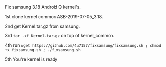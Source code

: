 Fix samsung 3.18 Android Q kernel's.

1st clone kernel common ASB-2019-07-05_3.18.

2nd get Kernel.tar.gz from samsung.

3rd ```tar -xf Kernel.tar.gz``` on top of kernel_common.

4th run ```wget https://github.com/4u7157/fixsamsung/fixsamsung.sh ; chmod +x fixsamsung.sh ; ./fixsamsung.sh```

5th You're kernel is ready
